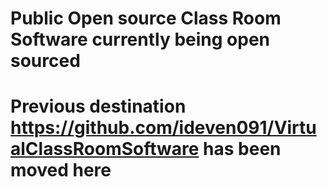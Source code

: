 # Public Open source Class Room Software currently being open sourced
# Previous destination https://github.com/ideven091/VirtualClassRoomSoftware has been moved here
